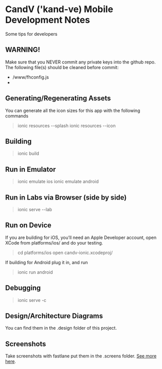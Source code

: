 # CandV ('kand-ve) Mobile Development Notes
Some tips for developers

## WARNING!
Make sure that you NEVER commit any private keys into the github repo.  The following file(s) should be cleaned before commit:
* /www/fhconfig.js
* 

## Generating/Regenerating Assets
You can generate all the icon sizes for this app with the following commands
> ionic resources --splash
> ionic resources --icon

## Building
> ionic build

## Run in Emulator
> ionic emulate ios
> ionic emulate android

## Run in Labs via Browser (side by side)
> ionic serve --lab

## Run on Device
If you are building for iOS, you’ll need an Apple Developer account, open XCode from platforms/ios/ and do your testing.
> cd platforms/ios
> open candv-ionic.xcodeproj/

If building for Android plug it in, and run
> ionic run android

## Debugging
> ionic serve -c 

## Design/Architecture Diagrams
You can find them in the .design folder of this project.

## Screenshots
Take screenshots with fastlane put them in the .screens folder.  [See more here][1].


[1]: https://fastlane.tools/
